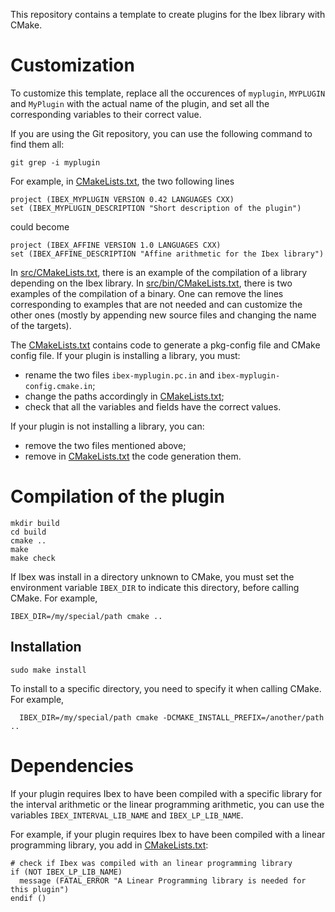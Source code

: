 This repository contains a template to create plugins for the Ibex library with
CMake.

# Customization

To customize this template, replace all the occurences of `myplugin`,
`MYPLUGIN` and `MyPlugin` with the actual name of the plugin, and set all the
corresponding variables to their correct value.

If you are using the Git repository, you can use the following command to find
them all:
```
git grep -i myplugin
```

For example, in [CMakeLists.txt](./CMakeLists.txt), the two following lines
```
project (IBEX_MYPLUGIN VERSION 0.42 LANGUAGES CXX)
set (IBEX_MYPLUGIN_DESCRIPTION "Short description of the plugin")
```
could become
```
project (IBEX_AFFINE VERSION 1.0 LANGUAGES CXX)
set (IBEX_AFFINE_DESCRIPTION "Affine arithmetic for the Ibex library")
```


In [src/CMakeLists.txt](./src/CMakeLists.txt), there is an example of the
compilation of a library depending on the Ibex library.
In [src/bin/CMakeLists.txt](./src/bin/CMakeLists.txt), there is two examples of
the compilation of a binary.
One can remove the lines corresponding to examples that are not needed and can
customize the other ones (mostly by appending new source files and changing the
name of the targets).


The [CMakeLists.txt](./CMakeLists.txt) contains code to generate a pkg-config
file and CMake config file. If your plugin is installing a library, you must:
  - rename the two files `ibex-myplugin.pc.in` and
  `ibex-myplugin-config.cmake.in`;
  - change the paths accordingly in [CMakeLists.txt](./CMakeLists.txt);
  - check that all the variables and fields have the correct values.

If your plugin is not installing a library, you can:
  - remove the two files mentioned above;
  - remove in [CMakeLists.txt](./CMakeLists.txt) the code generation them.

# Compilation of the plugin

```
mkdir build
cd build
cmake ..
make
make check
```

If Ibex was install in a directory unknown to CMake, you must set the
environment variable `IBEX_DIR` to indicate this directory, before calling
CMake. For example,

```
IBEX_DIR=/my/special/path cmake ..
```

Installation
------------

```
sudo make install
```

To install to a specific directory, you need to specify it when calling CMake.
For example,
```
  IBEX_DIR=/my/special/path cmake -DCMAKE_INSTALL_PREFIX=/another/path ..
```

# Dependencies

If your plugin requires Ibex to have been compiled with a specific library for
the interval arithmetic or the linear programming arithmetic, you can use the
variables `IBEX_INTERVAL_LIB_NAME` and `IBEX_LP_LIB_NAME`.

For example, if your plugin requires Ibex to have been compiled with a linear
programming library, you add in [CMakeLists.txt](./CMakeLists.txt):
```
# check if Ibex was compiled with an linear programming library
if (NOT IBEX_LP_LIB_NAME)
  message (FATAL_ERROR "A Linear Programming library is needed for this plugin")
endif ()
```
